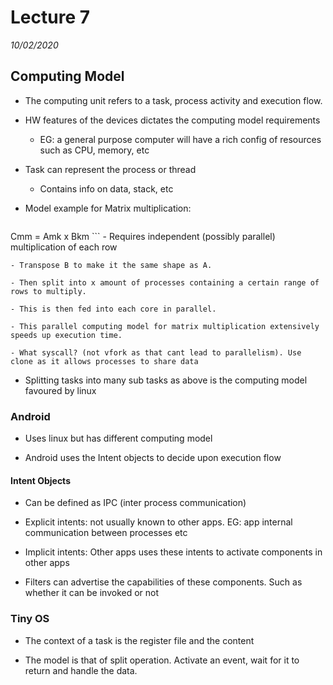 # Lecture 7
*10/02/2020*

## Computing Model
- The computing unit refers to a task, process activity and execution flow.

- HW features of the devices dictates the computing model requirements
    - EG: a general purpose computer will have a rich config of resources such as CPU, memory, etc

- Task can represent the process or thread
    - Contains info on data, stack, etc

- Model example for Matrix multiplication:

    ```
Cmm = Amk x Bkm
    ```
    - Requires independent (possibly parallel) multiplication of each row

    - Transpose B to make it the same shape as A.

    - Then split into x amount of processes containing a certain range of rows to multiply.

    - This is then fed into each core in parallel.

    - This parallel computing model for matrix multiplication extensively speeds up execution time.

    - What syscall? (not vfork as that cant lead to parallelism). Use clone as it allows processes to share data

- Splitting tasks into many sub tasks as above is the computing model favoured by linux

### Android
- Uses linux but has different computing model

- Android uses the Intent objects to decide upon execution flow

#### Intent Objects
- Can be defined as IPC (inter process communication)

- Explicit intents: not usually known to other apps. EG: app internal communication between processes etc

- Implicit intents: Other apps uses these intents to activate components in other apps

- Filters can advertise the capabilities of these components. Such as whether it can be invoked or not


### Tiny OS
- The context of a task is the register file and the content

- The model is that of split operation. Activate an event, wait for it to return and handle the data.
